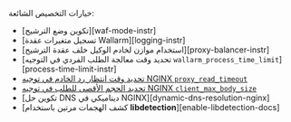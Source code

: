 خيارات التخصيص الشائعة:

* [تكوين وضع الترشيح][waf-mode-instr]
* [تسجيل متغيرات عقدة Wallarm][logging-instr]
* [استخدام موازن لخادم الوكيل خلف عقدة الترشيح][proxy-balancer-instr]
* [تحديد وقت معالجة الطلب الفردي في التوجيه `wallarm_process_time_limit`][process-time-limit-instr]
* [تحديد وقت انتظار رد الخادم في توجيه NGINX `proxy_read_timeout`](https://nginx.org/en/docs/http/ngx_http_proxy_module.html#proxy_read_timeout)
* [تحديد الحجم الأقصى للطلب في توجيه NGINX `client_max_body_size`](https://nginx.org/en/docs/http/ngx_http_core_module.html#client_max_body_size)
* [تكوين حل DNS ديناميكي في NGINX][dynamic-dns-resolution-nginx]
* [كشف الهجمات مرتين باستخدام **libdetection**][enable-libdetection-docs]
